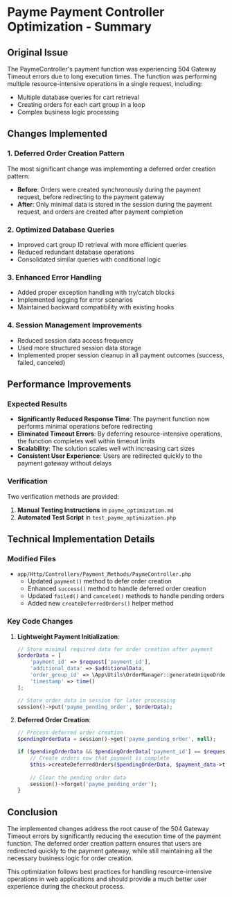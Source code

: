 # Payme Payment Controller Optimization - Summary

## Original Issue
The PaymeController's payment function was experiencing 504 Gateway Timeout errors due to long execution times. The function was performing multiple resource-intensive operations in a single request, including:
- Multiple database queries for cart retrieval
- Creating orders for each cart group in a loop
- Complex business logic processing

## Changes Implemented

### 1. Deferred Order Creation Pattern
The most significant change was implementing a deferred order creation pattern:
- **Before**: Orders were created synchronously during the payment request, before redirecting to the payment gateway
- **After**: Only minimal data is stored in the session during the payment request, and orders are created after payment completion

### 2. Optimized Database Queries
- Improved cart group ID retrieval with more efficient queries
- Reduced redundant database operations
- Consolidated similar queries with conditional logic

### 3. Enhanced Error Handling
- Added proper exception handling with try/catch blocks
- Implemented logging for error scenarios
- Maintained backward compatibility with existing hooks

### 4. Session Management Improvements
- Reduced session data access frequency
- Used more structured session data storage
- Implemented proper session cleanup in all payment outcomes (success, failed, canceled)

## Performance Improvements

### Expected Results
- **Significantly Reduced Response Time**: The payment function now performs minimal operations before redirecting
- **Eliminated Timeout Errors**: By deferring resource-intensive operations, the function completes well within timeout limits
- **Scalability**: The solution scales well with increasing cart sizes
- **Consistent User Experience**: Users are redirected quickly to the payment gateway without delays

### Verification
Two verification methods are provided:
1. **Manual Testing Instructions** in `payme_optimization.md`
2. **Automated Test Script** in `test_payme_optimization.php`

## Technical Implementation Details

### Modified Files
- `app/Http/Controllers/Payment_Methods/PaymeController.php`
  - Updated `payment()` method to defer order creation
  - Enhanced `success()` method to handle deferred order creation
  - Updated `failed()` and `canceled()` methods to handle pending orders
  - Added new `createDeferredOrders()` helper method

### Key Code Changes
1. **Lightweight Payment Initialization**:
   ```php
   // Store minimal required data for order creation after payment
   $orderData = [
       'payment_id' => $request['payment_id'],
       'additional_data' => $additionalData,
       'order_group_id' => \App\Utils\OrderManager::generateUniqueOrderID(),
       'timestamp' => time()
   ];
   
   // Store order data in session for later processing
   session()->put('payme_pending_order', $orderData);
   ```

2. **Deferred Order Creation**:
   ```php
   // Process deferred order creation
   $pendingOrderData = session()->get('payme_pending_order', null);
   
   if ($pendingOrderData && $pendingOrderData['payment_id'] == $request['payment_id']) {
       // Create orders now that payment is complete
       $this->createDeferredOrders($pendingOrderData, $payment_data->transaction_id);
       
       // Clear the pending order data
       session()->forget('payme_pending_order');
   }
   ```

## Conclusion
The implemented changes address the root cause of the 504 Gateway Timeout errors by significantly reducing the execution time of the payment function. The deferred order creation pattern ensures that users are redirected quickly to the payment gateway, while still maintaining all the necessary business logic for order creation.

This optimization follows best practices for handling resource-intensive operations in web applications and should provide a much better user experience during the checkout process.
